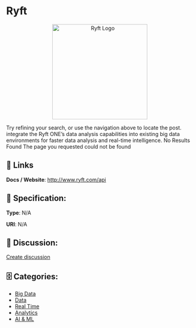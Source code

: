 # Ryft
<p align="center">
    <img width="256" src="https://raw.githubusercontent.com/apis-list/apis-list/main/apis/ryft/logo_256x256.png" alt="Ryft Logo"/>
</p>

Try refining your search, or use the navigation above to locate the post. integrate the Ryft ONE’s data analysis capabilities into existing big data environments for faster data analysis and real-time intelligence.  No Results Found The page you requested could not be found

##  🔗 Links
**Docs / Website**: http://www.ryft.com/api

## 🧬 Specification:
**Type**: N/A

**URI**: N/A

## 💬 Discussion:
[Create discussion](https://github.com/apis-list/apis-list/discussions/new)

## 🗄️ Categories:
- [Big Data](https://github.com/apis-list/apis-list#big-data)
- [Data](https://github.com/apis-list/apis-list#data)
- [Real Time](https://github.com/apis-list/apis-list#real-time)
- [Analytics](https://github.com/apis-list/apis-list#analytics)
- [AI & ML](https://github.com/apis-list/apis-list#ai--ml)



